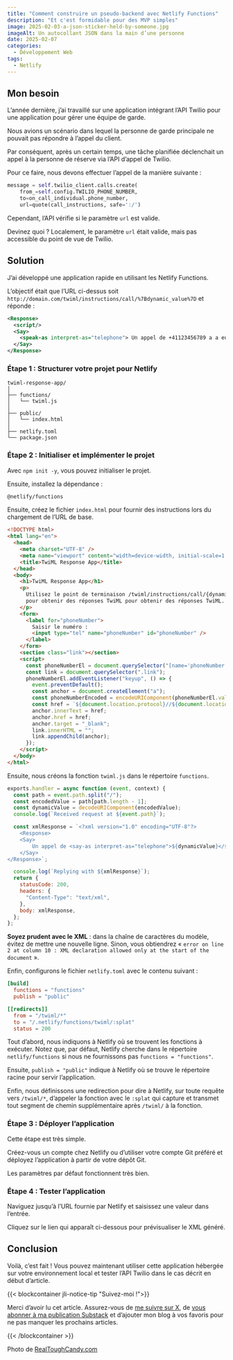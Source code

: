 ```yaml
---
title: "Comment construire un pseudo-backend avec Netlify Functions"
description: "Et c'est formidable pour des MVP simples"
image: 2025-02-03-a-json-sticker-held-by-someone.jpg
imageAlt: Un autocollant JSON dans la main d’une personne
date: 2025-02-07
categories:
  - Développement Web
tags:
  - Netlify
---
```


## Mon besoin

L’année dernière, j’ai travaillé sur une application intégrant l’API Twilio pour une application pour gérer une équipe de garde.

Nous avions un scénario dans lequel la personne de garde principale ne pouvait pas répondre à l’appel du client.

Par conséquent, après un certain temps, une tâche planifiée déclenchait un appel à la personne de réserve via l’API d’appel de Twilio.

Pour ce faire, nous devons effectuer l’appel de la manière suivante :

```python
message = self.twilio_client.calls.create(
    from_=self.config.TWILIO_PHONE_NUMBER,
    to=on_call_individual.phone_number,
    url=quote(call_instructions, safe=':/')
```

Cependant, l’API vérifie si le paramètre `url` est valide.

Devinez quoi ? Localement, le paramètre `url` était valide, mais pas accessible du point de vue de Twilio.

## Solution

J’ai développé une application rapide en utilisant les Netlify Functions.

L’objectif était que l’URL ci-dessus soit `http://domain.com/twiml/instructions/call/%7Bdynamic_value%7D` et réponde :

```xml
<Response>
  <script/>
  <Say>
    <speak-as interpret-as="telephone"> Un appel de +41123456789 a a eu lieu. Un SMS vous a été envoyé pour confirmer que vous rappelerez la personne. Le message contient le numéro de la personne ayant appelée. Merci de votre compréhension. </speak-as>
  </Say>
</Response>
```

### Étape 1 : Structurer votre projet pour Netlify

```plaintext
twiml-response-app/
│
├── functions/
│   └── twiml.js
│
├── public/
│   └── index.html
│
├── netlify.toml
└── package.json
```

### Étape 2 : Initialiser et implémenter le projet

Avec `npm init -y`, vous pouvez initialiser le projet.

Ensuite, installez la dépendance :

```bash
@netlify/functions
```

Ensuite, créez le fichier `index.html` pour fournir des instructions lors du chargement de l’URL de base.

```html
<!DOCTYPE html>
<html lang="en">
  <head>
    <meta charset="UTF-8" />
    <meta name="viewport" content="width=device-width, initial-scale=1.0" />
    <title>TwiML Response App</title>
  </head>
  <body>
    <h1>TwiML Response App</h1>
    <p>
      Utilisez le point de terminaison /twiml/instructions/call/{dynamic_value}
      pour obtenir des réponses TwiML pour obtenir des réponses TwiML.
    </p>
    <form>
      <label for="phoneNumber">
        Saisir le numéro :
        <input type="tel" name="phoneNumber" id="phoneNumber" />
      </label>
    </form>
    <section class="link"></section>
    <script>
      const phoneNumberEl = document.querySelector("[name='phoneNumber']");
      const link = document.querySelector(".link");
      phoneNumberEl.addEventListener("keyup", () => {
        event.preventDefault();
        const anchor = document.createElement("a");
        const phoneNumberEncoded = encodeURIComponent(phoneNumberEl.value);
        const href = `${document.location.protocol}//${document.location.host}/twiml/instructions/call/${phoneNumberEncoded}`;
        anchor.innerText = href;
        anchor.href = href;
        anchor.target = "_blank";
        link.innerHTML = "";
        link.appendChild(anchor);
      });
    </script>
  </body>
</html>
```

Ensuite, nous créons la fonction `twiml.js` dans le répertoire `functions`.

```js
exports.handler = async function (event, context) {
  const path = event.path.split("/");
  const encodedValue = path[path.length - 1];
  const dynamicValue = decodeURIComponent(encodedValue);
  console.log(`Received request at ${event.path}`);

  const xmlResponse = `<?xml version="1.0" encoding="UTF-8"?>
    <Response>
    <Say>
        Un appel de <say-as interpret-as="telephone">${dynamicValue}</say-as>  a a eu lieu. Un SMS vous a été envoyé pour confirmer que vous rappelerez la personne. Le message contient le numéro de la personne ayant appelée. Merci de votre compréhension.
    </Say>
</Response>`;

  console.log(`Replying with ${xmlResponse}`);
  return {
    statusCode: 200,
    headers: {
      "Content-Type": "text/xml",
    },
    body: xmlResponse,
  };
};
```

**Soyez prudent avec le XML** : dans la chaîne de caractères du modèle, évitez de mettre une nouvelle ligne. Sinon, vous obtiendrez « `error on line 2 at column 10 : XML declaration allowed only at the start of the document` ».

Enfin, configurons le fichier `netlify.toml` avec le contenu suivant :

```toml
[build]
  functions = "functions"
  publish = "public"

[[redirects]]
  from = "/twiml/*"
  to = "/.netlify/functions/twiml/:splat"
  status = 200
```

Tout d’abord, nous indiquons à Netlify où se trouvent les fonctions à exécuter. Notez que, par défaut, Netlify cherche dans le répertoire `netlify/functions` si nous ne fournissons pas `functions = "functions"`.

Ensuite, `publish = "public"` indique à Netlify où se trouve le répertoire racine pour servir l’application.

Enfin, nous définissons une redirection pour dire à Netlify, sur toute requête vers `/twiml/*`, d’appeler la fonction avec le `:splat` qui capture et transmet tout segment de chemin supplémentaire après `/twiml/` à la fonction.

### Étape 3 : Déployer l’application

Cette étape est très simple.

Créez-vous un compte chez Netlify ou d’utiliser votre compte Git préféré et déployez l’application à partir de votre dépôt Git.

Les paramètres par défaut fonctionnent très bien.

### Étape 4 : Tester l’application

Naviguez jusqu’à l’URL fournie par Netlify et saisissez une valeur dans l’entrée.

Cliquez sur le lien qui apparaît ci-dessous pour prévisualiser le XML généré.

## Conclusion

Voilà, c’est fait ! Vous pouvez maintenant utiliser cette application hébergée sur votre environnement local et tester l’API Twilio dans le cas décrit en début d’article.

{{< blockcontainer jli-notice-tip "Suivez-moi !">}}

Merci d’avoir lu cet article. Assurez-vous de [me suivre sur X](https://x.com/LitzlerJeremie), de [vous abonner à ma publication Substack](https://iamjeremie.substack.com/) et d’ajouter mon blog à vos favoris pour ne pas manquer les prochains articles.

{{< /blockcontainer >}}

Photo de [RealToughCandy.com](https://www.pexels.com/photo/a-person-holding-a-paper-11035481/)
